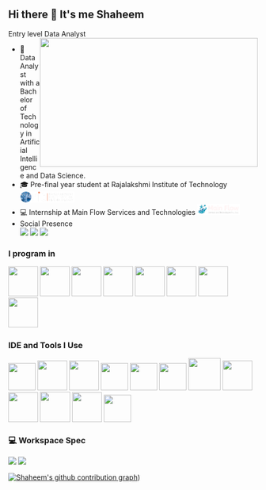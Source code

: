## Hi there 👋 It's me Shaheem

Entry level Data Analyst 
<img align="right" width="440" height="260" src="https://i.pinimg.com/originals/9e/0a/c8/9e0ac82bc17ff00708da6bd09593177e.gif">
- 🔭 Data Analyst with a Bachelor of Technology in Artificial Intelligence and Data Science.                                                 
- 🎓 Pre-final year student at Rajalakshmi Institute of Technology [<img src="https://github.com/Shaheem-B/Shaheem-B/blob/main/________.png?raw=trueg" height="22">](https://ritchennai.org/) 
- 💻 Internship at Main Flow Services and Technologies [<img src="https://github.com/Shaheem-B/Shaheem-B/blob/main/_______.png?raw=true" height="22">](https://www.mainflow.in/)
- Social Presence
<br /> [<img src="https://img.shields.io/badge/LinkedIn-0077B5?style=for-the-badge&logo=linkedin&logoColor=white" />](https://www.linkedin.com/in/shaheem-basheer45/)  [<img src="https://img.shields.io/badge/Facebook-1877F2?style=for-the-badge&logo=facebook&logoColor=white" />](https://www.facebook.com/profile.php?id=100091943193050)  [<img src="https://img.shields.io/badge/Instagram-E4405F?style=for-the-badge&logo=instagram&logoColor=white" />](https://www.instagram.com/unique._._.soul.__/)

### I program in
<img height="60" width="60" src="https://img.icons8.com/color/48/000000/python.png" />     <img height="60" width="60" src="https://img.icons8.com/color/48/000000/java-coffee-cup-logo.png" />     <img height="60" width="60" src="https://img.icons8.com/color/48/000000/html-5.png" />      <img height="60" width="60" src="https://img.icons8.com/color/48/000000/css3.png" />   <img height="60" width="60" src="https://img.icons8.com/?size=100&id=QSjnrUKYMnxO&format=png&color=000000" />      <img height="60" width="60" src="https://img.icons8.com/fluent/48/000000/arduino.png"/>        <img height="60" width="60" src="https://img.icons8.com/color/48/000000/mongodb.png"/>       <img height="60" width="60" src="https://img.icons8.com/color/48/000000/mysql-logo.png"/>

### IDE and Tools I Use
<img height="55" width="55" src="https://img.icons8.com/color/48/000000/visual-studio-code-2019.png"/>    <img height="60" width="60" src="https://img.icons8.com/?size=100&id=J0SgMWzAxqFj&format=png&color=000000"/>    <img height="60" width="60" src="https://img.icons8.com/?size=100&id=0S1Hoidfnk7H&format=png&color=000000"/> 
      <img height="55" width="55" src="https://img.icons8.com/color/48/000000/pycharm.png"/>       <img height="55" width="55" src="https://img.icons8.com/?size=100&id=Ny0t2MYrJ70p&format=png&color=000000"/>    <img height="55" width="55" src="https://img.icons8.com/?size=100&id=9Kvi1p1F0tUo&format=png&color=000000"/> 
   <img height="65" width="65" src="https://img.icons8.com/color/50/000000/git.png"/>    <img height="60" width="60" src="https://img.icons8.com/?size=100&id=8brQhSA7i3Yn&format=png&color=000000" />    <img height="60" width="60" src="https://img.icons8.com/?size=100&id=BEMhRoRy403e&format=png&color=000000"/>    <img height="61" width="61" src="https://img.icons8.com/?size=100&id=81726&format=png&color=000000"/> <img height="60" width="60" src="https://img.icons8.com/?size=100&id=vCmmOWVBAcll&format=png&color=000000"/>    <img height="55" width="55" src="https://img.icons8.com/color/48/000000/figma--v1.png"/> 

### 💻 Workspace Spec
<img height="30" src="https://img.shields.io/badge/Windows-HP_Elitebook_840_G5-0078D6?style=for-the-badge&logo=windows&logoColor=white"/> <img height="30" src="https://img.shields.io/badge/Intel-Core_i7_8650U-0071C5?style=for-the-badge&logo=intel&logoColor=white"/> 

[![Shaheem's github contribution graph](https://github-readme-activity-graph.vercel.app/graph?username=Shaheem-B&bg_color=0f0f0f&color=ffffff&line=00ff2a&point=ffffff&area=true&hide_border=true)](https://github.com/ashutosh00710/github-readme-activity-graph))
<!--
**Shaheem-B/Shaheem-B** is a ✨ _special_ ✨ repository because its `README.md` (this file) appears on your GitHub profile.

Here are some ideas to get you started:

- 🔭 I’m currently working on ...
- 🌱 I’m currently learning ...
- 👯 I’m looking to collaborate on ...
- 🤔 I’m looking for help with ...
- 💬 Ask me about ...
- 📫 How to reach me: ...
- 😄 Pronouns: ...
- ⚡ Fun fact: ...
-->
